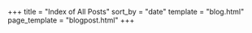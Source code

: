+++
title = "Index of All Posts"
sort_by = "date"
template = "blog.html"
page_template = "blogpost.html"
+++